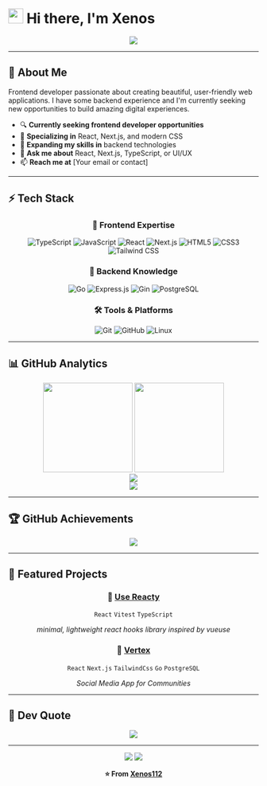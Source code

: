 # <img src="https://raw.githubusercontent.com/MartinHeinz/MartinHeinz/master/wave.gif" width="30px"> Hi there, I'm Xenos

<div align="center">
  <img src="https://readme-typing-svg.herokuapp.com/?lines=Frontend+Developer;React+%26+Next.js+Enthusiast;Always+Learning+New+Things&font=Fira%20Code&center=true&width=380&height=50&duration=4000&pause=1000">
</div>

---

## 🚀 About Me
Frontend developer passionate about creating beautiful, user-friendly web applications. I have some backend experience and I'm currently seeking new opportunities to build amazing digital experiences.

- 🔍 **Currently seeking frontend developer opportunities**
- 🎨 **Specializing in** React, Next.js, and modern CSS
- 🌱 **Expanding my skills in** backend technologies
- 💬 **Ask me about** React, Next.js, TypeScript, or UI/UX
- 📫 **Reach me at** [Your email or contact]

---

## ⚡ Tech Stack

<div align="center">

### 🎨 Frontend Expertise
![TypeScript](https://img.shields.io/badge/TypeScript-007ACC?style=for-the-badge&logo=typescript&logoColor=white)
![JavaScript](https://img.shields.io/badge/JavaScript-F7DF1E?style=for-the-badge&logo=javascript&logoColor=black)
![React](https://img.shields.io/badge/React-20232A?style=for-the-badge&logo=react&logoColor=61DAFB)
![Next.js](https://img.shields.io/badge/Next.js-000?style=for-the-badge&logo=nextdotjs&logoColor=white)
![HTML5](https://img.shields.io/badge/HTML5-E34F26?style=for-the-badge&logo=html5&logoColor=white)
![CSS3](https://img.shields.io/badge/CSS3-1572B6?style=for-the-badge&logo=css3&logoColor=white)
![Tailwind CSS](https://img.shields.io/badge/Tailwind_CSS-38B2AC?style=for-the-badge&logo=tailwind-css&logoColor=white)

### 🔧 Backend Knowledge
![Go](https://img.shields.io/badge/Go-00ADD8?style=for-the-badge&logo=go&logoColor=white)
![Express.js](https://img.shields.io/badge/Express.js-000000?style=for-the-badge&logo=express&logoColor=white)
![Gin](https://img.shields.io/badge/Gin-00ADD8?style=for-the-badge&logo=go&logoColor=white)
![PostgreSQL](https://img.shields.io/badge/PostgreSQL-316192?style=for-the-badge&logo=postgresql&logoColor=white)

### 🛠️ Tools & Platforms
![Git](https://img.shields.io/badge/Git-F05032?style=for-the-badge&logo=git&logoColor=white)
![GitHub](https://img.shields.io/badge/GitHub-100000?style=for-the-badge&logo=github&logoColor=white)
![Linux](https://img.shields.io/badge/Linux-FCC624?style=for-the-badge&logo=linux&logoColor=black)

</div>

---

## 📊 GitHub Analytics

<div align="center">
  <img height="180em" src="https://github-readme-stats.vercel.app/api?username=Xenos112&show_icons=true&theme=tokyonight&hide_border=true&count_private=true&include_all_commits=true" />
  <img height="180em" src="https://github-readme-stats.vercel.app/api/top-langs/?username=Xenos112&layout=compact&theme=tokyonight&hide_border=true&langs_count=8" />
</div>

<div align="center">
  <img src="https://streak-stats.demolab.com/?user=Xenos112&theme=tokyonight&hide_border=true&stroke=0000&background=1A1B27&ring=7AA2F7&fire=F7768E&currStreakLabel=F7768E" />
</div>

<div align="center">
  <img src="https://github-readme-activity-graph.vercel.app/graph?username=Xenos112&custom_title=Xenos112's%20Contribution%20Graph&bg_color=1A1B27&color=7AA2F7&line=7AA2F7&point=F7768E&hide_border=true" />
</div>

---

## 🏆 GitHub Achievements

<div align="center">
  <img src="https://github-profile-trophy.vercel.app/?username=Xenos112&theme=tokyonight&no-frame=true&column=7&margin-w=15&margin-h=15" />
</div>

---

## 🌟 Featured Projects

<div align="center">

### 🎨 [Use Reacty](https://github.com/Xenos112/use-reacty)
`React` `Vitest` `TypeScript`

*minimal, lightweight react hooks library inspired by vueuse*

### 🚀 [Vertex](https://github.com/Xenos112/vertex_app)
`React` `Next.js` `TailwindCss` `Go` `PostgreSQL`

*Social Media App for Communities*

</div>

---

## 💭 Dev Quote

<div align="center">
  <img src="https://quotes-github-readme.vercel.app/api?type=horizontal&theme=tokyonight&border=true" />
</div>

---

<div align="center">
  
  <img src="https://capsule-render.vercel.app/api?type=waving&color=gradient&height=60&section=footer" />
  
  <img src="https://komarev.com/ghpvc/?username=Xenos112&color=blueviolet&style=for-the-badge&label=Profile+Views" />
  
  **⭐️ From [Xenos112](https://github.com/Xenos112)**
  
</div>
